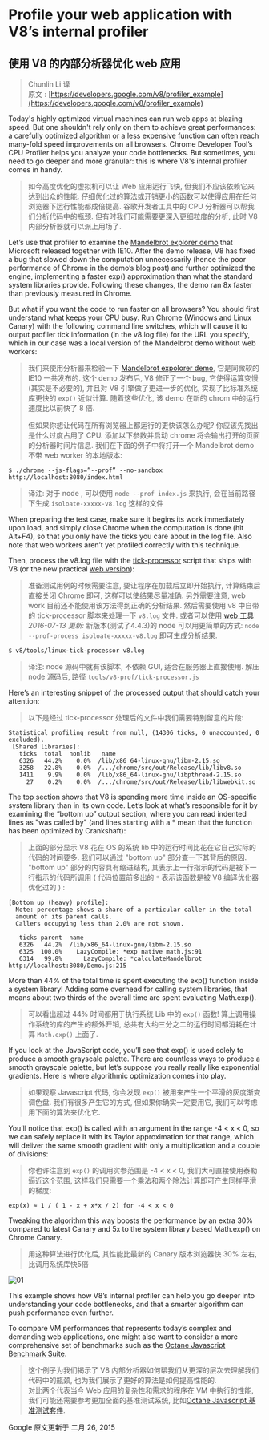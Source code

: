 Profile your web application with V8’s internal profiler 
========================
## 使用 V8 的内部分析器优化 web 应用

> Chunlin Li 译        
> 原文 : [https://developers.google.com/v8/profiler_example](https://developers.google.com/v8/profiler_example)

Today's highly optimized virtual machines can run web apps at blazing speed. But one shouldn't rely only on them to achieve great performances: a carefully optimized algorithm or a less expensive function can often reach many-fold speed improvements on all browsers. Chrome Developer Tool’s CPU Profiler helps you analyze your code bottlenecks. But sometimes, you need to go deeper and more granular: this is where V8's internal profiler comes in handy.

> 如今高度优化的虚拟机可以让 Web 应用运行飞快, 但我们不应该依赖它来达到出众的性能. 仔细优化过的算法或开销更小的函数可以使得应用在任何浏览器下运行性能都成倍提高. 谷歌开发者工具中的 CPU 分析器可以帮我们分析代码中的瓶颈. 但有时我们可能需要更深入更细粒度的分析, 此时 V8 内部分析器就可以派上用场了.

Let’s use that profiler to examine the [Mandelbrot explorer demo](http://ie.microsoft.com/testdrive/performance/mandelbrotexplorer/) that Microsoft released together with IE10. After the demo release, V8 has fixed a bug that slowed down the computation unnecessarily (hence the poor performance of Chrome in the demo’s blog post) and further optimized the engine, implementing a faster exp() approximation than what the standard system libraries provide. Following these changes, the demo ran 8x faster than previously measured in Chrome.

But what if you want the code to run faster on all browsers? You should first understand what keeps your CPU busy. Run Chrome (Windows and Linux Canary) with the following command line switches, which will cause it to output profiler tick information (in the v8.log file) for the URL you specify, which in our case was a local version of the Mandelbrot demo without web workers:

> 我们来使用分析器来检验一下 [Mandelbrot expolorer demo](http://ie.microsoft.com/testdrive/performance/mandelbrotexplorer/), 它是同微软的 IE10 一共发布的. 这个 demo 发布后, V8 修正了一个 bug, 它使得运算变慢(其实是不必要的), 并且对 V8 引擎做了更进一步的优化, 实现了比标准系统库更快的 `exp()` 近似计算. 随着这些优化, 该 demo 在新的 chrom 中的运行速度比以前快了 8 倍.     
>     
> 但如果你想让代码在所有浏览器上都运行的更快该怎么办呢?  你应该先找出是什么过度占用了 CPU. 添加以下参数并启动 chrome 将会输出打开的页面的分析器时间片信息. 我们在下面的例子中将打开一个 Mandelbrot demo 不带 web worker 的本地版本:

```
$ ./chrome --js-flags=”--prof” --no-sandbox http://localhost:8080/index.html
```

> 译注: 对于 node , 可以使用 `node --prof index.js` 来执行, 会在当前路径下生成 `isoloate-xxxxx-v8.log` 这样的文件

When preparing the test case, make sure it begins its work immediately upon load, and simply close Chrome when the computation is done (hit Alt+F4), so that you only have the ticks you care about in the log file. Also note that web workers aren’t yet profiled correctly with this technique.

Then, process the v8.log file with the [tick-processor](http://code.google.com/p/v8-wiki/wiki/V8Profiler#Process_the_Generated_Output) script that ships with V8 (or the new practical [web version](http://v8.googlecode.com/svn/trunk/tools/tick-processor.html)):

> 准备测试用例的时候需要注意, 要让程序在加载后立即开始执行, 计算结束后直接关闭 Chrome 即可, 这样可以使结果尽量准确. 另外需要注意, web work 目前还不能使用该方法得到正确的分析结果.
> 然后需要使用 v8 中自带的 tick-processor 脚本来处理一下 `v8.log` 文件. 或者可以使用 [web 工具](http://v8.googlecode.com/svn/trunk/tools/tick-processor.html)
> _2016-07-13 更新:_ 新版本(测试了4.4.3)的 node 可以用更简单的方式: `node --prof-process isoloate-xxxxx-v8.log` 即可生成分析结果.

```
$ v8/tools/linux-tick-processor v8.log
```

> 译注: node 源码中就有该脚本, 不依赖 GUI, 适合在服务器上直接使用. 解压 node 源码后, 路径 `tools/v8-prof/tick-processor.js`

Here’s an interesting snippet of the processed output that should catch your attention:

> 以下是经过 tick-processor 处理后的文件中我们需要特别留意的片段:

```
Statistical profiling result from null, (14306 ticks, 0 unaccounted, 0 excluded).
 [Shared libraries]:
   ticks  total  nonlib   name
   6326   44.2%    0.0%  /lib/x86_64-linux-gnu/libm-2.15.so
   3258   22.8%    0.0%  /.../chrome/src/out/Release/lib/libv8.so
   1411    9.9%    0.0%  /lib/x86_64-linux-gnu/libpthread-2.15.so
     27    0.2%    0.0%  /.../chrome/src/out/Release/lib/libwebkit.so
```

The top section shows that V8 is spending more time inside an OS-specific system library than in its own code. Let’s look at what’s responsible for it by examining the “bottom up” output section, where you can read indented lines as "was called by" (and lines starting with a * mean that the function has been optimized by Crankshaft):

> 上面的部分显示 V8 花在 OS 的系统 lib 中的运行时间比花在它自己实际的代码的时间要多. 我们可以通过 "bottom up" 部分查一下其背后的原因. "bottom up" 部分的内容具有缩进结构, 其表示上一行指示的代码是被下一行指示的代码所调用 ( 代码位置前多出的 `*` 表示该函数是被 V8 编译优化器优化过的 ) :

```
[Bottom up (heavy) profile]:
  Note: percentage shows a share of a particular caller in the total
  amount of its parent calls.
  Callers occupying less than 2.0% are not shown.

   ticks parent  name
   6326   44.2%  /lib/x86_64-linux-gnu/libm-2.15.so
   6325  100.0%    LazyCompile: *exp native math.js:91
   6314   99.8%      LazyCompile: *calculateMandelbrot http://localhost:8080/Demo.js:215
```

More than 44% of the total time is spent executing the exp() function inside a system library! Adding some overhead for calling system libraries, that means about two thirds of the overall time are spent evaluating Math.exp().

> 可以看出超过 44% 时间都用于执行系统 Lib 中的 `exp()` 函数! 算上调用操作系统的库的产生的额外开销, 总共有大约三分之二的运行时间都消耗在计算 `Math.exp()` 上面了.

If you look at the JavaScript code, you’ll see that exp() is used solely to produce a smooth grayscale palette. There are countless ways to produce a smooth grayscale palette, but let’s suppose you really really like exponential gradients. Here is where algorithmic optimization comes into play.

> 如果观察 Javascript 代码, 你会发现 `exp()` 被用来产生一个平滑的灰度渐变调色盘. 我们有很多产生它的方式, 但如果你确实一定要用它, 我们可以考虑用下面的算法来优化它.

You’ll notice that exp() is called with an argument in the range -4 < x < 0, so we can safely replace it with its Taylor approximation for that range, which will deliver the same smooth gradient with only a multiplication and a couple of divisions:

> 你也许注意到 `exp()` 的调用实参范围是 -4 < x < 0, 我们大可直接使用泰勒逼近这个范围, 这样我们只需要一个乘法和两个除法计算即可产生同样平滑的梯度: 

```
exp(x) ≈ 1 / ( 1 - x + x*x / 2) for -4 < x < 0 
```

Tweaking the algorithm this way boosts the performance by an extra 30% compared to latest Canary and 5x to the system library based Math.exp() on Chrome Canary.

> 用这种算法进行优化后, 其性能比最新的 Canary 版本浏览器快 30% 左右, 比调用系统库快5倍

![01](https://developers.google.com/v8/images/mandelbrot_chrome_speed.png)

This example shows how V8’s internal profiler can help you go deeper into understanding your code bottlenecks, and that a smarter algorithm can push performance even further.

To compare VM performances that represents today’s complex and demanding web applications, one might also want to consider a more comprehensive set of benchmarks such as the [Octane Javascript Benchmark Suite](http://octane-benchmark.googlecode.com/svn/latest/index.html).

> 这个例子为我们揭示了 V8 内部分析器如何帮我们从更深的层次去理解我们代码中的瓶颈, 也为我们展示了更好的算法是如何提高性能的.       
> 对比两个代表当今 Web 应用的复杂性和需求的程序在 VM 中执行的性能, 我们可能还需要参考更加全面的基准测试系统, 比如[Octane Javascript 基准测试套件](http://octane-benchmark.googlecode.com/svn/latest/index.html).

Google 原文更新于 二月 26, 2015
